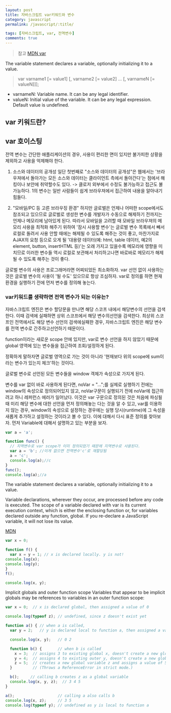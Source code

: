 ```yaml
---
layout: post
title: 자바스크립트 var키워드와 변수
category: javascript
permalink: /javascript/:title/

tags: [자바스크립트, var, 전역변수]
comments: true
---
```

>참고 [MDN var](https://developer.mozilla.org/en-US/docs/Web/JavaScript/Reference/Statements/var)

The variable statement declares a variable, optionally initializing it to a value.

>var varname1 [= value1] [, varname2 [= value2] ... [, varnameN [= valueN]]];

* varnameN: Variable name. It can be any legal identifier.
* valueN: Initial value of the variable. It can be any legal expression. Default value is undefined.

## **var 키워드란?**

## **var 호이스팅**


전역 변수는 간단한 애플리케이션의 경우, 사용이 편리한 면이 있지만 불가피한 상황을 제외하고 사용을 억제해야 한다.

1. 소스와 데이터의 공개성
일단 첫번째로 "소스와 데이터의 공개성"은 웹에서는 '브라우져에서 돌아가는 모든 소스와 데이터는 클라이언트 측에서 돌아간다'는 점에서 해킹이나 보안에 취약할수도 있다. -> 클로저 외부에서 수정도 불가능하고 접근도 불가능하다.
1의 변수는 일반 사람들이 쉽게 브라우져에서 접근하여 내용을 알아내기 힘들다.

2. "모바일/PC 등 고른 브라우징 환경"
하지만 글로벌은 언제나 어떠한 scope에서도 참조되고 있으므로 글로벌로 생성한 변수를 개발자가 수동으로 해제하기 전까지는 언제나 메모리에 남아있게 된다. 따라서 모바일을 고려할 때 모바일 브라우져의 메모리 사용을 최적화 해주기 위하여 '잠시 사용할 변수'는 글로벌 변수 목록에서 빼서 로컬로 돌려서 사용 안할 때에는 해제될 수 있도록 해주는 것이 좋고, 마찬가지로 AJAX의 요청 등으로 오게 될 '대용량 데이터(예: html, table 데이터, 예2의 element, button, insertHTML 등)'는 오래 가지고 있을수록 메모리에 영향을 미치므로 이러한 변수들 역시 로컬로 보관해서 처리하고나면 바로바로 메모리가 해제 될 수 있도록 해주는 것이 좋다.





글로벌 변수의 사용은 프로그래머라면 어찌되었든 최소화하자.
var 선언 없이 사용하는 것은 글로벌 변수의 사용이 '될 수도' 있으므로 항상 조심하자.
var로 정의를 하면 현재 환경을 실행하기 전에 먼저 변수를 정의해 놓는다.

### var키워드를 생략하면 전역 변수가 되는 이유는?
자바스크립트 ​엔진은 ​변수 ​할당문을 ​만나면 ​해당 ​스코프 ​내에서 ​해당 ​변수의 ​선언을
검색한다. ​이때 ​검색에 ​실패하면 ​상위 ​스코프에서 ​해당 ​변수의 ​선언을 ​검색한다. ​최상위
스코프인 ​전역에서도 ​해당 ​변수 ​선언의 ​검색에 ​실패한 ​경우, ​자바스크립트 ​엔진은 ​해당
변수를 ​전역 ​변수로 ​간주하고 ​선언하기 ​때문이다.

function이라는 새로운 scope 안에 있지만, var로 변수 선언을 하지 않았기 때문에 global 영역에 있는 변수들을 접근하여 조회/설정하게 된다.

정확하게 말하자면 글로벌 영역으로 가는 것이 아니라 '현재보다 위의 scope에 sum이라는 변수가 있는지 체크'하는 것이다.

글로벌 변수로 선언된 모든 변수들을 window 객체가 속성으로 가지게 된다.

변수를 var 없이 바로 사용하게 된다면, noVar = "...";를 실제로 실행하기 전에는 window의 속성으로 정의되어있지 않고, noVar구문이 실행되기 전에 noVar에 접근하려고 하니 레퍼런스 에러가 일어났다. 이것은 var 구문으로 정의된 것은 처음에 파싱될 때 미리 해당 변수에 대한 선언을 먼저 정의해놓는 다는 것을 알 수 있고, var를 이용하지 않는 경우, window의 속성으로 설정하는 경우에는 실행 당시(runtime)에 그 속성을 새롭게 추가하고 설정하는 것이라고 볼 수 있다. 이에 대해서 다시 표준 정의를 찾아보자. 먼저 Variable에 대해서 설명하고 있는 부분을 보자.

```javascript
var a = 'a';

function func() {
  // 지역변수로 var scope가 이미 정의되었기 때문에 지역변수로 사용된다.
  var a = 'b'; //이게 없으면 전역변수'c'로 재할당됨
  a = 'c';
  console.log(a);//c
}
func();
console.log(a);//a
```

The variable statement declares a variable, optionally initializing it to a value.

Variable declarations, wherever they occur, are processed before any code is executed. The scope of a variable declared with var is its current execution context, which is either the enclosing function or, for variables declared outside any function, global. If you re-declare a JavaScript variable, it will not lose its value.

[MDN](https://developer.mozilla.org/en-US/docs/Web/JavaScript/Reference/Statements/var)

```javascript
var x = 0;

function f() {
  var x = y = 1; // x is declared locally. y is not!
console.log(x);
console.log(y);
}
f();

console.log(x, y);
```

Implicit globals and outer function scope
Variables that appear to be implicit globals may be references to variables in an outer function scope:
```javascript
var x = 0;  // x is declared global, then assigned a value of 0

console.log(typeof z); // undefined, since z doesn't exist yet

function a() { // when a is called,
  var y = 2;   // y is declared local to function a, then assigned a value of 2

  console.log(x, y);   // 0 2

  function b() {       // when b is called
    x = 3;  // assigns 3 to existing global x, doesn't create a new global var
    y = 4;  // assigns 4 to existing outer y, doesn't create a new global var
    z = 5;  // creates a new global variable z and assigns a value of 5.
  }         // (Throws a ReferenceError in strict mode.)

  b();     // calling b creates z as a global variable
  console.log(x, y, z);  // 3 4 5
}

a();                   // calling a also calls b
console.log(x, z);     // 3 5
console.log(typeof y); // undefined as y is local to function a
```
